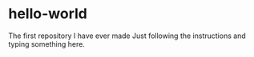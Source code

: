 # hello-world
The first repository I have ever made
Just following the instructions and typing something here.
